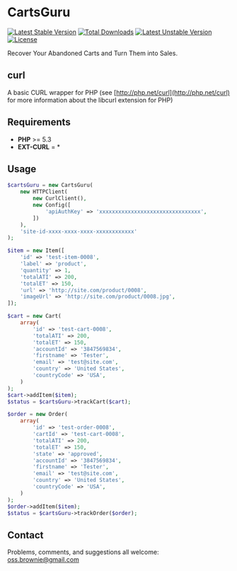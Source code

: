 CartsGuru
=========

[![Latest Stable Version](https://poser.pugx.org/ossbrownie/carts-guru/v/stable)](https://packagist.org/packages/ossbrownie/carts-guru)
[![Total Downloads](https://poser.pugx.org/ossbrownie/carts-guru/downloads)](https://packagist.org/packages/ossbrownie/carts-guru)
[![Latest Unstable Version](https://poser.pugx.org/ossbrownie/carts-guru/v/unstable)](https://packagist.org/packages/ossbrownie/carts-guru)
[![License](https://poser.pugx.org/ossbrownie/carts-guru/license)](https://packagist.org/packages/ossbrownie/carts-guru)

Recover Your Abandoned Carts and Turn Them into Sales.

## curl
A basic CURL wrapper for PHP (see [http://php.net/curl](http://php.net/curl) for more information about the libcurl extension for PHP)

## Requirements
- **PHP** >= 5.3
- **EXT-CURL** = *

## Usage
```php
$cartsGuru = new CartsGuru(
    new HTTPClient(
        new CurlClient(),
        new Config([
            'apiAuthKey' => 'xxxxxxxxxxxxxxxxxxxxxxxxxxxxxxxx',
        ])
    ),
    'site-id-xxxx-xxxx-xxxx-xxxxxxxxxxxx'
);

$item = new Item([
    'id' => 'test-item-0008',
    'label' => 'product',
    'quantity' => 1,
    'totalATI' => 200,
    'totalET' => 150,
    'url' => 'http://site.com/product/0008',
    'imageUrl' => 'http://site.com/product/0008.jpg',
]);

$cart = new Cart(
    array(
        'id' => 'test-cart-0008',
        'totalATI' => 200,
        'totalET' => 150,
        'accountId' => '3847569834',
        'firstname' => 'Tester',
        'email' => 'test@site.com',
        'country' => 'United States',
        'countryCode' => 'USA',
    )
);
$cart->addItem($item);
$status = $cartsGuru->trackCart($cart);

$order = new Order(
    array(
        'id' => 'test-order-0008',
        'cartId' => 'test-cart-0008',
        'totalATI' => 200,
        'totalET' => 150,
        'state' => 'approved',
        'accountId' => '3847569834',
        'firstname' => 'Tester',
        'email' => 'test@site.com',
        'country' => 'United States',
        'countryCode' => 'USA',
    )
);
$order->addItem($item);
$status = $cartsGuru->trackOrder($order);
```

## Contact

Problems, comments, and suggestions all welcome: [oss.brownie@gmail.com](mailto:oss.brownie@gmail.com)


